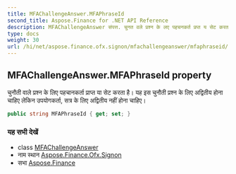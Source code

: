 ```yaml
---
title: MFAChallengeAnswer.MFAPhraseId
second_title: Aspose.Finance for .NET API Reference
description: MFAChallengeAnswer संपत्त. चुनत वले प्रश्न के लए पहचनकर्त प्रप्त य सेट करत है यह इस चुनत प्रश्न के लए अद्वतय हन चहए लेकन उपयगकर्त सत्र के लए अद्वतय नहं हन चहए
type: docs
weight: 30
url: /hi/net/aspose.finance.ofx.signon/mfachallengeanswer/mfaphraseid/
---
```

## MFAChallengeAnswer.MFAPhraseId property

चुनौती वाले प्रश्न के लिए पहचानकर्ता प्राप्त या सेट करता है। यह इस चुनौती प्रश्न के लिए अद्वितीय होना चाहिए लेकिन उपयोगकर्ता, सत्र के लिए अद्वितीय नहीं होना चाहिए।

```csharp
public string MFAPhraseId { get; set; }
```

### यह सभी देखें

* class [MFAChallengeAnswer](../)
* नाम स्थान [Aspose.Finance.Ofx.Signon](../../mfachallengeanswer/)
* सभा [Aspose.Finance](../../../)


